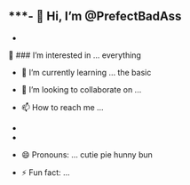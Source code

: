 ***- 👋 Hi, I’m @PrefectBadAss
-
-
👀 ### I’m interested in ... everything
- 🌱 I’m currently learning ... the basic


- 💞️ I’m looking to collaborate on ...
- 📫 How to reach me ...
-
-
- 😄 Pronouns: ... cutie pie hunny bun
- ⚡ Fun fact: ...

<!---
PrefectBadAss/PrefectBadAss is a ✨ special ✨ repository because its `README.md` (this file) appears on your GitHub profile.
You can click the Preview link to take a look at your changes.
--->
